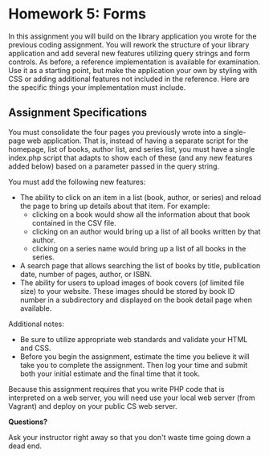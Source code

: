 # Homework 5: Forms

In this assignment you will build on the library application you wrote for the previous coding assignment.
You will rework the structure of your library application and add several new features utilizing query strings and form controls.
As before, a reference implementation is available for examination.
Use it as a starting point, but make the application your own by styling with CSS or adding additional features not included in the reference.
Here are the specific things your implementation must include.

## Assignment Specifications

You must consolidate the four pages you previously wrote into a single-page web application.
That is, instead of having a separate script for the homepage, list of books, author list, and series list, you must have a single index.php script that adapts to show each of these (and any new features added below) based on a parameter passed in the query string.

You must add the following new features:

* The ability to click on an item in a list (book, author, or series) and reload the page to bring up details about that item.
    For example:
  * clicking on a book would show all the information about that book contained in the CSV file.
  * clicking on an author would bring up a list of all books written by that author.
  * clicking on a series name would bring up a list of all books in the series.
* A search page that allows searching the list of books by title, publication date, number of pages, author, or ISBN.
* The ability for users to upload images of book covers (of limited file size) to your website.
    These images should be stored by book ID number in a subdirectory and displayed on the book detail page when available.

Additional notes:

* Be sure to utilize appropriate web standards and validate your HTML and CSS.
* Before you begin the assignment, estimate the time you believe it will take you to complete the assignment.
    Then log your time and submit both your initial estimate and the final time that it took.

Because this assignment requires that you write PHP code that is interpreted on a web server, you will need use your local web server (from Vagrant) and deploy on your public CS web server.

**Questions?**

Ask your instructor right away so that you don't waste time going down a dead end.